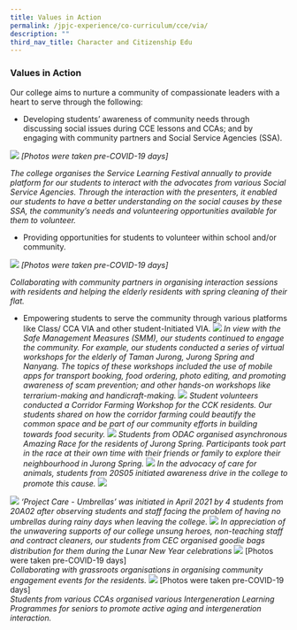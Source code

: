 ```yaml
---
title: Values in Action
permalink: /jpjc-experience/co-curriculum/cce/via/
description: ""
third_nav_title: Character and Citizenship Edu
---
```

### **Values in Action**
Our college aims to nurture a community of compassionate leaders with a heart to serve through the following:

*   Developing students’ awareness of community needs through discussing social issues during CCE lessons and CCAs; and by engaging with community partners and Social Service Agencies (SSA).

![](/images/VIA%201.jpg)
_\[Photos were taken pre-COVID-19 days\]_

_The college organises the Service Learning Festival annually to provide platform for our students to interact with the advocates from various Social Service Agencies. Through the interaction with the presenters, it enabled our students to have a better understanding on the social causes by these SSA, the community’s needs and volunteering opportunities available for them to volunteer._

*   Providing opportunities for students to volunteer within school and/or community.

![](/images/VIA%202.jpg)
_\[Photos were taken pre-COVID-19 days\]_

_Collaborating with community partners in organising interaction sessions with residents and helping the elderly residents with spring cleaning of their flat._

*   Empowering students to serve the community through various platforms like Class/ CCA VIA and other student-Initiated VIA.
![](/images/VIA%203.jpg)
_In view with the Safe Management Measures (SMM), our students continued to engage the community. For example, our students conducted a series of virtual workshops for the elderly of Taman Jurong, Jurong Spring and Nanyang. The topics of these workshops included the use of mobile apps for transport booking, food ordering, photo editing, and promoting awareness of scam prevention; and other hands-on workshops like terrarium-making and handicraft-making._
![](/images/VIA%204.jpg)
_Student volunteers conducted a Corridor Farming Workshop for the CCK residents. Our students shared on how the corridor farming could beautify the common space and be part of our community efforts in building towards food security._
![](/images/VIA%205.jpg)
_Students from ODAC organised asynchronous Amazing Race for the residents of Jurong Spring. Participants took part in the race at their own time with their friends or family to explore their neighbourhood in Jurong Spring._
![](/images/VIA%206.jpg)
_In the advocacy of care for animals, students from 20S05 initiated awareness drive in the college to promote this cause._
![](/images/VIA%207.jpg)

![](/images/VIA%208.jpg)
_‘Project Care - Umbrellas’ was initiated in April 2021 by 4 students from 20A02 after observing students and staff facing the problem of having no umbrellas during rainy days when leaving the college._
![](/images/VIA%209.jpg)
_In appreciation of the unwavering supports of our college unsung heroes, non-teaching staff and contract cleaners, our students from CEC organised goodie bags distribution for them during the Lunar New Year celebrations_
![](/images/VIA%2010.jpg)
\[Photos were taken pre-COVID-19 days\]<br>
_Collaborating_ _with grassroots organisations in organising community engagement events for the residents._
![](/images/VIA%2011.jpg)
\[Photos were taken pre-COVID-19 days\]<br>
_Students from various CCAs organised various Intergeneration Learning Programmes for seniors to promote active aging and intergeneration interaction._